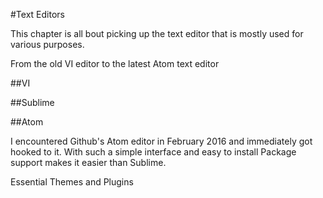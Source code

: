 #Text Editors

This chapter is all bout picking up the text editor that is mostly used for various purposes.

From the old VI editor to the latest Atom text editor

##VI


##Sublime


##Atom

I encountered Github's Atom editor in February 2016 and immediately got hooked to it. With such a simple interface and easy to install Package support makes it easier than Sublime. 

Essential Themes and Plugins




